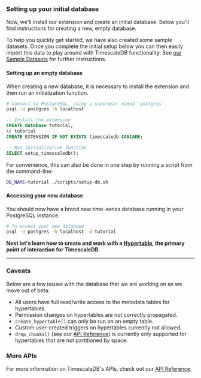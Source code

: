 ### Setting up your initial database
Now, we'll install our extension and create an initial database. Below
you'll find instructions for creating a new, empty database.

To help you quickly get started, we have also created some sample
datasets. Once you complete the initial setup below you can then
easily import this data to play around with TimescaleDB functionality.
See [our Sample Datasets][datasets] for further instructions.

#### Setting up an empty database

When creating a new database, it is necessary to install the extension and then run an initialization function.

```bash
# Connect to PostgreSQL, using a superuser named 'postgres'
psql -U postgres -h localhost
```

```sql
-- Install the extension
CREATE database tutorial;
\c tutorial
CREATE EXTENSION IF NOT EXISTS timescaledb CASCADE;

-- Run initialization function
SELECT setup_timescaledb();
```

For convenience, this can also be done in one step by running a script from
the command-line:
```bash
DB_NAME=tutorial ./scripts/setup-db.sh
```

#### Accessing your new database
You should now have a brand new time-series database running in your PostgreSQL instance.

```bash
# To access your new database
psql -U postgres -h localhost -d tutorial
```

**Next let's learn how to create and work with a [Hypertable][], the primary point of interaction for TimescaleDB.**

---

### Caveats
Below are a few issues with the database that we are working on as we move out of beta:

- All users have full read/write access to the metadata tables for hypertables.
- Permission changes on hypertables are not correctly propagated.
- `create_hypertable()` can only be run on an empty table.
- Custom user-created triggers on hypertables currently not allowed.
- `drop_chunks()` (see our [API Reference][]) is currently only
supported for hypertables that are not partitioned by space.

### More APIs
For more information on TimescaleDB's APIs, check out our [API Reference][].


[platforms]: https://www.postgresql.org/docs/9.5/static/supported-platforms.html
[source]: /getting-started/installation#source
[datasets]: /getting-started/other-sample-datasets
[docker-run.sh]: https://github.com/timescale/timescaledb/blob/master/scripts/docker-run.sh
[API Reference]: /api/api-timescaledb
[Hypertable]: /getting-started/basic-operations
